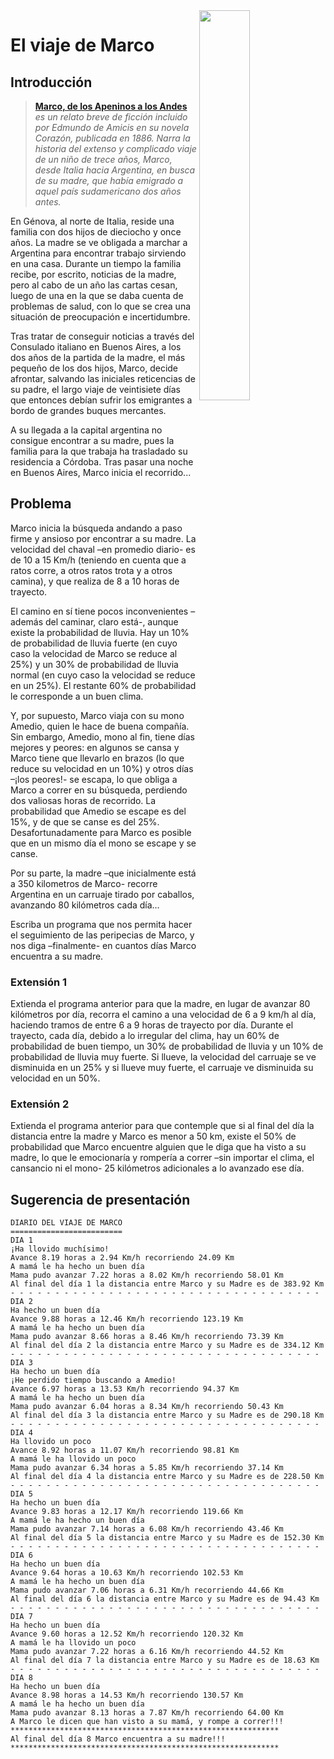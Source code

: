 
<img src="../../images/viajeMarco.png" width="40%" align="right"/>

# El viaje de Marco

## Introducción

> **[Marco, de los Apeninos a los Andes](https://es.wikipedia.org/wiki/Marco,_de_los_Apeninos_a_los_Andes)** *es un relato breve de ficción incluido por Edmundo de Amicis en su novela Corazón, publicada en 1886. Narra la historia del extenso y complicado viaje de un niño de trece años, Marco, desde Italia hacia Argentina, en busca de su madre, que había emigrado a aquel país sudamericano dos años antes.*

En Génova, al norte de Italia, reside una familia con dos hijos de dieciocho y once años. La madre se ve obligada a marchar a Argentina para encontrar trabajo sirviendo en una casa. Durante un tiempo la familia recibe, por escrito, noticias de la madre, pero al cabo de un año las cartas cesan, luego de una en la que se daba cuenta de problemas de salud, con lo que se crea una situación de preocupación e incertidumbre.

Tras tratar de conseguir noticias a través del Consulado italiano en Buenos Aires, a los dos años de la partida de la madre, el más pequeño de los dos hijos, Marco, decide afrontar, salvando las iniciales reticencias de su padre, el largo viaje de veintisiete días que entonces debían sufrir los emigrantes a bordo de grandes buques mercantes.

A su llegada a la capital argentina no consigue encontrar a su madre, pues la familia para la que trabaja ha trasladado su residencia a Córdoba. Tras pasar una noche en Buenos Aires, Marco inicia el recorrido... 

## Problema

Marco inicia la búsqueda andando a paso firme y ansioso por encontrar a su madre. La velocidad del chaval –en promedio diario- es de 10 a 15 Km/h (teniendo en cuenta que a ratos corre, a otros ratos trota y a otros camina), y que realiza de 8 a 10 horas de trayecto.

El camino en sí tiene pocos inconvenientes –además del caminar, claro está-, aunque existe la probabilidad de lluvia. Hay un 10% de probabilidad de lluvia fuerte (en cuyo caso la velocidad de Marco se reduce al 25%) y un 30% de probabilidad de lluvia normal (en cuyo caso la velocidad se reduce en un 25%). El restante 60% de probabilidad le corresponde a un buen clima.

Y, por supuesto, Marco viaja con su mono Amedio, quien le hace de buena compañía. Sin embargo, Amedio, mono al fin, tiene días mejores y peores: en algunos se cansa y Marco tiene que llevarlo en brazos (lo que reduce su velocidad en un 10%) y otros días –¡los peores!- se escapa, lo que obliga a Marco a correr en su búsqueda, perdiendo dos valiosas horas de recorrido.  La probabilidad que Amedio se escape es del 15%, y de que se canse es del 25%. Desafortunadamente para Marco es posible que en un mismo día el mono se escape y se canse.

Por su parte, la madre –que inicialmente está a 350 kilometros de Marco- recorre Argentina en un carruaje tirado por caballos, avanzando 80 kilómetros cada día…  

Escriba un programa que nos permita hacer el seguimiento de las peripecias de Marco, y nos diga –finalmente- en cuantos días Marco encuentra a su madre.

### Extensión 1

Extienda el programa anterior para que la madre, en lugar de avanzar 80 kilómetros por día, recorra el camino a una velocidad de 6 a 9 km/h al día, haciendo tramos de entre 6 a 9 horas de trayecto por día. Durante el trayecto, cada día, debido a lo irregular del clima, hay un 60% de probabilidad de buen tiempo, un 30% de probabilidad de lluvia y un 10% de probabilidad de lluvia muy fuerte. Si llueve, la velocidad del carruaje se ve disminuida en un 25% y si llueve muy fuerte, el carruaje ve disminuida su velocidad en un 50%. 

### Extensión 2

Extienda el programa anterior para que contemple que si al final del día la distancia entre la madre y Marco es menor a 50 km, existe el 50% de probabilidad que Marco encuentre alguien que le diga que ha visto a su madre, lo que le emocionaría y rompería a correr –sin importar el clima, el cansancio ni el mono- 25 kilómetros adicionales a lo avanzado ese día.

## Sugerencia de presentación

```
DIARIO DEL VIAJE DE MARCO
=========================
DIA 1
¡Ha llovido muchísimo!
Avance 8.19 horas a 2.94 Km/h recorriendo 24.09 Km
A mamá le ha hecho un buen día
Mama pudo avanzar 7.22 horas a 8.02 Km/h recorriendo 58.01 Km
Al final del día 1 la distancia entre Marco y su Madre es de 383.92 Km
- - - - - - - - - - - - - - - - - - - - - - - - - - - - - - - - - - -
DIA 2
Ha hecho un buen día
Avance 9.88 horas a 12.46 Km/h recorriendo 123.19 Km
A mamá le ha hecho un buen día
Mama pudo avanzar 8.66 horas a 8.46 Km/h recorriendo 73.39 Km
Al final del día 2 la distancia entre Marco y su Madre es de 334.12 Km
- - - - - - - - - - - - - - - - - - - - - - - - - - - - - - - - - - -
DIA 3
Ha hecho un buen día
¡He perdido tiempo buscando a Amedio!
Avance 6.97 horas a 13.53 Km/h recorriendo 94.37 Km
A mamá le ha hecho un buen día
Mama pudo avanzar 6.04 horas a 8.34 Km/h recorriendo 50.43 Km
Al final del día 3 la distancia entre Marco y su Madre es de 290.18 Km
- - - - - - - - - - - - - - - - - - - - - - - - - - - - - - - - - - -
DIA 4
Ha llovido un poco
Avance 8.92 horas a 11.07 Km/h recorriendo 98.81 Km
A mamá le ha llovido un poco
Mama pudo avanzar 6.34 horas a 5.85 Km/h recorriendo 37.14 Km
Al final del día 4 la distancia entre Marco y su Madre es de 228.50 Km
- - - - - - - - - - - - - - - - - - - - - - - - - - - - - - - - - - -
DIA 5
Ha hecho un buen día
Avance 9.83 horas a 12.17 Km/h recorriendo 119.66 Km
A mamá le ha hecho un buen día
Mama pudo avanzar 7.14 horas a 6.08 Km/h recorriendo 43.46 Km
Al final del día 5 la distancia entre Marco y su Madre es de 152.30 Km
- - - - - - - - - - - - - - - - - - - - - - - - - - - - - - - - - - -
DIA 6
Ha hecho un buen día
Avance 9.64 horas a 10.63 Km/h recorriendo 102.53 Km
A mamá le ha hecho un buen día
Mama pudo avanzar 7.06 horas a 6.31 Km/h recorriendo 44.66 Km
Al final del día 6 la distancia entre Marco y su Madre es de 94.43 Km
- - - - - - - - - - - - - - - - - - - - - - - - - - - - - - - - - - -
DIA 7
Ha hecho un buen día
Avance 9.60 horas a 12.52 Km/h recorriendo 120.32 Km
A mamá le ha llovido un poco
Mama pudo avanzar 7.22 horas a 6.16 Km/h recorriendo 44.52 Km
Al final del día 7 la distancia entre Marco y su Madre es de 18.63 Km
- - - - - - - - - - - - - - - - - - - - - - - - - - - - - - - - - - -
DIA 8
Ha hecho un buen día
Avance 8.98 horas a 14.53 Km/h recorriendo 130.57 Km
A mamá le ha hecho un buen día
Mama pudo avanzar 8.13 horas a 7.87 Km/h recorriendo 64.00 Km
A Marco le dicen que han visto a su mamá, y rompe a correr!!!
************************************************************
Al final del día 8 Marco encuentra a su madre!!!
************************************************************
```
